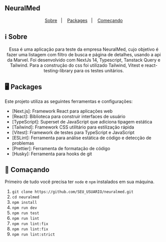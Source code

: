 ## NeuralMed

<p align="center">
  <a href="#ℹ%EF%B8%8F-about">Sobre</a>&nbsp;&nbsp;&nbsp;|&nbsp;&nbsp;&nbsp;
  <a href="#-packages">Packages</a>&nbsp;&nbsp;&nbsp;|&nbsp;&nbsp;&nbsp;
  <a href="#-getting-started">Começando</a>
</p>

## ℹ️ Sobre

<div align="center">

  <p align="center">
   Essa é uma aplicação para teste da empresa NeuralMed, cujo objetivo é fazer uma listagem com filtro de busca e página de detalhes, usando a api da Marvel. Foi desenvolvido com NextJs 14, Typescript, Tanstack Query e Tailwind. Para a construção do css foi utilizado Tailwind, Vitest e react-testing-library para os testes unitários.
  </p>

</div>

## 🖥 Packages

Este projeto utiliza as seguintes ferramentas e configurações:

- [Next.js]: Framework React para aplicações web
- [React]: Biblioteca para construir interfaces de usuário
- [TypeScript]: Superset de JavaScript que adiciona tipagem estática
- [Tailwind]: Framework CSS utilitário para estilização rápida
- [Vitest]: Framework de testes para TypeScript e JavaScript
- [ESLint]: Ferramenta para análise estática de código e detecção de problemas
- [Prettier]: Ferramenta de formatação de código
- [Husky]: Ferramenta para hooks de git

## 🚀 Comaçando

Primeiro de tudo você precisa ter `node` e `npm` instalados em sua máquina.

1. `git clone https://github.com/SEU_USUARIO/neuralmed.git`
2. `cd neuralmed`
3. `npm install`
4. `npm run dev`
5. `npm run test`
6. `npm run lint`
7. `npm run lint:fix`
7. `npm run lint:fix`
7. `npm run lint:strict`